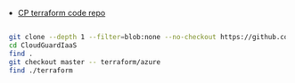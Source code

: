 
- [CP terraform code repo](https://github.com/CheckPointSW/CloudGuardIaaS/tree/master/terraform)

```bash

 git clone --depth 1 --filter=blob:none --no-checkout https://github.com/CheckPointSW/CloudGuardIaaS
 cd CloudGuardIaaS
 find .
 git checkout master -- terraform/azure
 find ./terraform
 ```